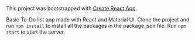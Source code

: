 This project was bootstrapped with [Create React App](https://github.com/facebook/create-react-app).

Basic To-Do list app made with React and Material UI. Clone the project and run `npm install` to install all the packages in the package.json file. Run `npm start` to start the server.
